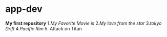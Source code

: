 # app-dev
**My first repository**
1.*My Favorite Movie is* 
2.*My love from the star*
3.*tokyo Drift* 
4.*Pacific Rim*
5. Attack on Titan
